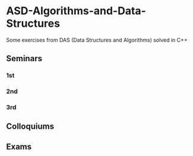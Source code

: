# **ASD-Algorithms-and-Data-Structures**

Some exercises from DAS (Data Structures and Algorithms) solved in C++

## Seminars
### 1st

### 2nd

### 3rd

## Colloquiums

## Exams